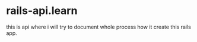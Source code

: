 # rails-api.learn
this is api where i will try to document whole process how it create this rails app.
